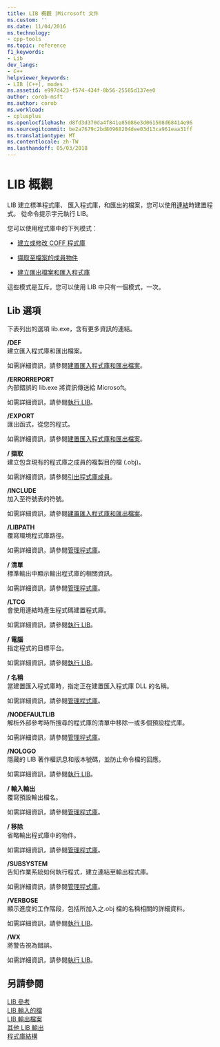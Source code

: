 ```yaml
---
title: LIB 概觀 |Microsoft 文件
ms.custom: ''
ms.date: 11/04/2016
ms.technology:
- cpp-tools
ms.topic: reference
f1_keywords:
- Lib
dev_langs:
- C++
helpviewer_keywords:
- LIB [C++], modes
ms.assetid: e997d423-f574-434f-8b56-25585d137ee0
author: corob-msft
ms.author: corob
ms.workload:
- cplusplus
ms.openlocfilehash: d8fd3d370da4f841e85086e3d061508d68414e96
ms.sourcegitcommit: be2a7679c2bd80968204dee03d13ca961eaa31ff
ms.translationtype: MT
ms.contentlocale: zh-TW
ms.lasthandoff: 05/03/2018
---
```

# <a name="overview-of-lib"></a>LIB 概觀
LIB 建立標準程式庫、 匯入程式庫，和匯出的檔案，您可以使用[連結](../../build/reference/linker-options.md)時建置程式。 從命令提示字元執行 LIB。  
  
 您可以使用程式庫中的下列模式：  
  
-   [建立或修改 COFF 程式庫](../../build/reference/managing-a-library.md)  
  
-   [擷取至檔案的成員物件](../../build/reference/extracting-a-library-member.md)  
  
-   [建立匯出檔案和匯入程式庫](../../build/reference/working-with-import-libraries-and-export-files.md)  
  
 這些模式是互斥。您可以使用 LIB 中只有一個模式，一次。  
  
## <a name="lib-options"></a>Lib 選項  
 下表列出的選項 lib.exe，含有更多資訊的連結。  
  
 **/DEF**  
 建立匯入程式庫和匯出檔案。  
  
 如需詳細資訊，請參閱[建置匯入程式庫和匯出檔案](../../build/reference/building-an-import-library-and-export-file.md)。  
  
 **/ERRORREPORT**  
 內部錯誤的 lib.exe 將資訊傳送給 Microsoft。  
  
 如需詳細資訊，請參閱[執行 LIB](../../build/reference/running-lib.md)。  
  
 **/EXPORT**  
 匯出函式，從您的程式。  
  
 如需詳細資訊，請參閱[建置匯入程式庫和匯出檔案](../../build/reference/building-an-import-library-and-export-file.md)。  
  
 **/ 擷取**  
 建立包含現有的程式庫之成員的複製目的檔 (.obj)。  
  
 如需詳細資訊，請參閱[引出程式庫成員](../../build/reference/extracting-a-library-member.md)。  
  
 **/INCLUDE**  
 加入至符號表的符號。  
  
 如需詳細資訊，請參閱[建置匯入程式庫和匯出檔案](../../build/reference/building-an-import-library-and-export-file.md)。  
  
 **/LIBPATH**  
 覆寫環境程式庫路徑。  
  
 如需詳細資訊，請參閱[管理程式庫](../../build/reference/managing-a-library.md)。  
  
 **/ 清單**  
 標準輸出中顯示輸出程式庫的相關資訊。  
  
 如需詳細資訊，請參閱[管理程式庫](../../build/reference/managing-a-library.md)。  
  
 **/LTCG**  
 會使用連結時產生程式碼建置程式庫。  
  
 如需詳細資訊，請參閱[執行 LIB](../../build/reference/running-lib.md)。  
  
 **/ 電腦**  
 指定程式的目標平台。  
  
 如需詳細資訊，請參閱[執行 LIB](../../build/reference/running-lib.md)。  
  
 **/ 名稱**  
 當建置匯入程式庫時，指定正在建置匯入程式庫 DLL 的名稱。  
  
 如需詳細資訊，請參閱[管理程式庫](../../build/reference/managing-a-library.md)。  
  
 **/NODEFAULTLIB**  
 解析外部參考時所搜尋的程式庫的清單中移除一或多個預設程式庫。  
  
 如需詳細資訊，請參閱[管理程式庫](../../build/reference/managing-a-library.md)。  
  
 **/NOLOGO**  
 隱藏的 LIB 著作權訊息和版本號碼，並防止命令檔的回應。  
  
 如需詳細資訊，請參閱[執行 LIB](../../build/reference/running-lib.md)。  
  
 **/ 輸入輸出**  
 覆寫預設輸出檔名。  
  
 如需詳細資訊，請參閱[管理程式庫](../../build/reference/managing-a-library.md)。  
  
 **/ 移除**  
 省略輸出程式庫中的物件。  
  
 如需詳細資訊，請參閱[管理程式庫](../../build/reference/managing-a-library.md)。  
  
 **/SUBSYSTEM**  
 告知作業系統如何執行程式，建立連結至輸出程式庫。  
  
 如需詳細資訊，請參閱[管理程式庫](../../build/reference/managing-a-library.md)。  
  
 **/VERBOSE**  
 顯示進度的工作階段，包括所加入之.obj 檔的名稱相關的詳細資料。  
  
 如需詳細資訊，請參閱[執行 LIB](../../build/reference/running-lib.md)。  
  
 **/WX**  
 將警告視為錯誤。  
  
 如需詳細資訊，請參閱[執行 LIB](../../build/reference/running-lib.md)。  
  
## <a name="see-also"></a>另請參閱  
 [LIB 參考](../../build/reference/lib-reference.md)   
 [LIB 輸入的檔](../../build/reference/lib-input-files.md)   
 [LIB 輸出檔案](../../build/reference/lib-output-files.md)   
 [其他 LIB 輸出](../../build/reference/other-lib-output.md)   
 [程式庫結構](../../build/reference/structure-of-a-library.md)